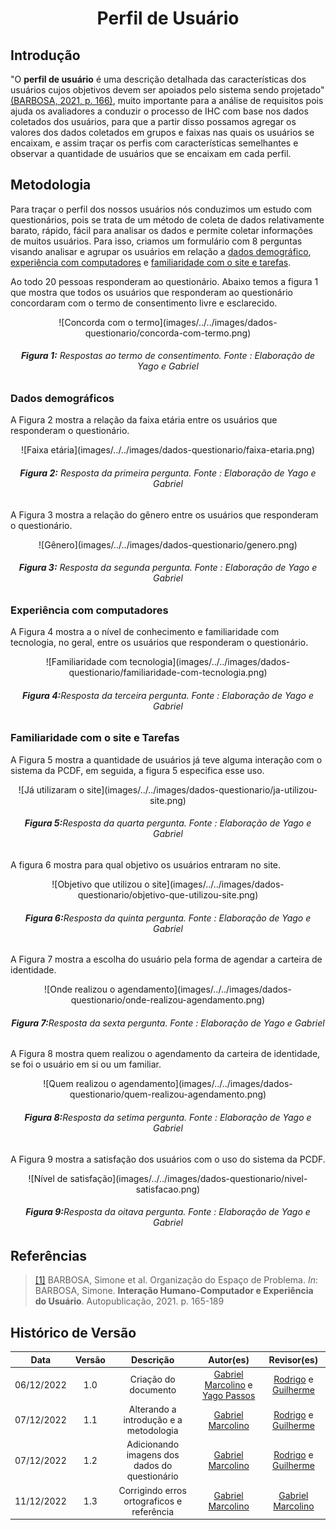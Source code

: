 <h1 align="center">Perfil de Usuário</h1>

## Introdução

"O **perfil de usuário** é uma descrição detalhada das características dos usuários cujos objetivos
devem ser apoiados pelo sistema sendo projetado" [(BARBOSA, 2021, p. 166)](#referencias), muito importante para a análise de requisitos pois ajuda os avaliadores a conduzir o processo de IHC com base nos dados coletados dos usuários, para que a partir disso possamos agregar os valores dos dados coletados em grupos e faixas nas quais os usuários se encaixam, e assim traçar os perfis com características semelhantes e observar a quantidade de usuários que se encaixam em cada perfil.

## Metodologia 

Para traçar o perfil dos nossos usuários nós conduzimos um estudo com questionários, pois se trata de um método de coleta de dados relativamente barato, rápido, fácil para analisar os dados e permite coletar informações de muitos usuários. Para isso, criamos um formulário com 8 perguntas visando analisar e agrupar os usuários em relação a [dados demográfico](#dados-demograficos), [experiência com computadores](#experiencia-com-computadores) e [familiaridade com o site e tarefas](#familiaridade-com-o-site-e-tarefas). 

Ao todo 20 pessoas responderam ao questionário. Abaixo temos a figura 1 que mostra que todos os usuários que responderam ao questionário concordaram com o termo de consentimento livre e esclarecido.

<center>
   ![Concorda com o termo](images/../../images/dados-questionario/concorda-com-termo.png)
    <figcaption align='center'>
        <h6><b>Figura 1:</b> Respostas ao termo de consentimento. Fonte : Elaboração de Yago e Gabriel</h6>
    </figcaption>
</center>

### Dados demográficos

A Figura 2 mostra a relação da faixa etária entre os usuários que responderam o questionário.

<center>
   ![Faixa etária](images/../../images/dados-questionario/faixa-etaria.png)
    <figcaption align='center'>
        <h6><b>Figura 2:</b> Resposta da primeira pergunta. Fonte : Elaboração de Yago e Gabriel</h6>
    </figcaption>
</center>

A Figura 3 mostra a relação do gênero entre os usuários que responderam o questionário.

<center>
   ![Gênero](images/../../images/dados-questionario/genero.png)
    <figcaption align='center'>
        <h6><b>Figura 3:</b> Resposta da segunda pergunta. Fonte : Elaboração de Yago e Gabriel</h6>
    </figcaption>
</center>

### Experiência com computadores

A Figura 4 mostra a o nível de conhecimento e familiaridade com tecnologia, no geral, entre os usuários que responderam o questionário.

<center>
   ![Familiaridade com tecnologia](images/../../images/dados-questionario/familiaridade-com-tecnologia.png)
    <figcaption align='center'>
        <h6><b>Figura 4:</b>Resposta da terceira pergunta. Fonte : Elaboração de Yago e Gabriel</h6>
    </figcaption>
</center>

### Familiaridade com o site e Tarefas

A Figura 5 mostra a quantidade de usuários já teve alguma interação com o sistema da PCDF, em seguida, a figura 5 especifica esse uso.

<center>
   ![Já utilizaram o site](images/../../images/dados-questionario/ja-utilizou-site.png)
    <figcaption align='center'>
        <h6><b>Figura 5:</b>Resposta da quarta pergunta. Fonte : Elaboração de Yago e Gabriel</h6>
    </figcaption>
</center>

A figura 6 mostra para qual objetivo os usuários entraram no site.

<center>
   ![Objetivo que utilizou o site](images/../../images/dados-questionario/objetivo-que-utilizou-site.png)
    <figcaption align='center'>
        <h6><b>Figura 6:</b>Resposta da quinta pergunta. Fonte : Elaboração de Yago e Gabriel</h6>
    </figcaption>
</center>

A Figura 7 mostra a escolha do usuário pela forma de agendar a carteira de identidade.

<center>
   ![Onde realizou o agendamento](images/../../images/dados-questionario/onde-realizou-agendamento.png)
    <figcaption align='center'>
        <h6><b>Figura 7:</b>Resposta da sexta pergunta. Fonte : Elaboração de Yago e Gabriel</h6>
    </figcaption>
</center>

A Figura 8 mostra quem realizou o agendamento da carteira de identidade, se foi o usuário em si ou um familiar.

<center>
   ![Quem realizou o agendamento](images/../../images/dados-questionario/quem-realizou-agendamento.png)
    <figcaption align='center'>
        <h6><b>Figura 8:</b>Resposta da setima pergunta. Fonte : Elaboração de Yago e Gabriel</h6>
    </figcaption>
</center>

A Figura 9 mostra a satisfação dos usuários com o uso do sistema da PCDF.

<center>
   ![Nível de satisfação](images/../../images/dados-questionario/nivel-satisfacao.png)
    <figcaption align='center'>
        <h6><b>Figura 9:</b>Resposta da oitava pergunta. Fonte : Elaboração de Yago e Gabriel</h6>
    </figcaption>
</center>

## Referências

> [[1]](#introducao) BARBOSA, Simone et al. Organização do Espaço de Problema. _In_: BARBOSA, Simone. **Interação Humano-Computador e Experiência do Usuário**. Autopublicação, 2021. p. 165-189

## Histórico de Versão

|    Data    | Versão |                   Descrição                   |                                              Autor(es)                                               |                                       Revisor(es)                                       |
| :--------: | :----: | :-------------------------------------------: | :--------------------------------------------------------------------------------------------------: | :-------------------------------------------------------------------------------------: |
| 06/12/2022 |  1.0   |             Criação do documento              | [Gabriel Marcolino](https://github.com/GabrielMR360) e [Yago Passos](https://github.com/yagompassos) | [Rodrigo](https://github.com/OrlandiRodrigo) e [Guilherme](https://github.com/GG555-13) |
| 07/12/2022 |  1.1   |    Alterando a introdução e a metodologia     |                         [Gabriel Marcolino](https://github.com/GabrielMR360)                         | [Rodrigo](https://github.com/OrlandiRodrigo) e [Guilherme](https://github.com/GG555-13) |
| 07/12/2022 |  1.2   | Adicionando imagens dos dados do questionário |                         [Gabriel Marcolino](https://github.com/GabrielMR360)                         | [Rodrigo](https://github.com/OrlandiRodrigo) e [Guilherme](https://github.com/GG555-13) |
| 11/12/2022 |  1.3   |  Corrigindo erros ortograficos e referência   |                         [Gabriel Marcolino](https://github.com/GabrielMR360)                         |                  [Gabriel Marcolino](https://github.com/GabrielMR360)                   |

